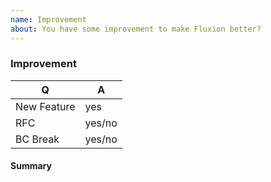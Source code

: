 ```yaml
---
name: Improvement
about: You have some improvement to make Fluxion better?
---
```


### Improvement
<!-- Fill in the relevant information below to help triage your issue. -->

|    Q        |   A
|------------ | ------
| New Feature | yes
| RFC         | yes/no
| BC Break    | yes/no

#### Summary
<!-- Provide a summary of the improvement you are submitting. -->
